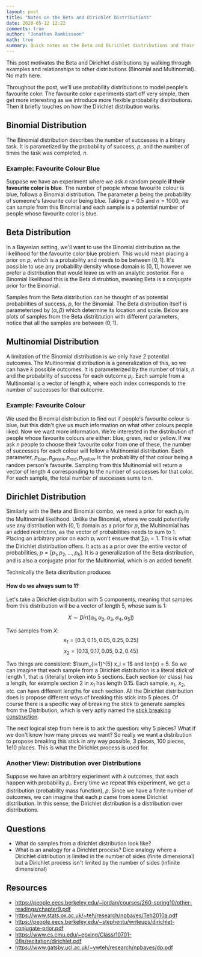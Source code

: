 ```yaml
---
layout: post
title: "Notes on the Beta and Dirichlet Distributions"
date: 2020-05-12 12:22
comments: true
author: "Jonathan Ramkissoon"
math: true
summary: Quick notes on the Beta and Dirichlet distributions and their uses. No math.
---
```


This post motivates the Beta and Dirichlet distributions by walking through examples and relationships to other distributions (Binomial and Multinomial). No math here.

Throughout the post, we'll use probability distributions to model people's favourite color. The favourite color experiments start off very simple, then get more interesting as we introduce more flexible probability distributions. Then it briefly touches on how the Dirichlet distribution works.

## Binomial Distribution

The Binomial distribution describes the number of successes in a binary task. It is parametized by the probability of success, $p$, and the number of times the task was completed, $n$.

### Example: Favourite Colour Blue

Suppose we have an experiment where we ask $n$ random people **if their favourite color is blue**. The number of people whose favourite colour is blue, follows a Binomial distribution. The parameter $p$ being the probability of someone's favourite color being blue. Taking $p=0.5$ and $n=1000$, we can sample from this Binomial and each sample is a potential number of people whose favourite color is blue.


<!-- binomial plot of samples -->

## Beta Distribution

In a Bayesian setting, we'll want to use the Binomial distribution as the likelihood for the favourite color blue problem. This would mean placing a prior on $p$, which is a probability and needs to be between $[0, 1]$. It's possible to use any probability density whose domain is $[0,1]$, however we prefer a distribution that would leave us with an analytic posterior. For a Binomial likelihood this is the Beta distrubtion, meaning Beta is a conjugate prior for the Binomial.

Samples from the Beta distribution can be thought of as potential probabilities of success, $p$, for the Binomial. The Beta distribution itself is parameterized by $(\alpha, \beta)$ which determine its location and scale. Below are plots of samples from the Beta distribtution with different parameters, notice that all the samples are between $(0, 1)$.


<!-- beta plot of samples -->


## Multinomial Distribution

A limitation of the Binomial distribution is we only have 2 potential outcomes. The Multinormial distribution is a generalization of this, so we can have $k$ possible outcomes. It is parameterized by the number of trials, $n$ and the probability of success for each outcome $p_i$. Each sample from a Multinomial is a vector of length $k$, where each index corresponds to the number of successes for that outcome.

### Example: Favourite Colour

We used the Binomial distribution to find out if people's favourite colour is blue, but this didn't give us much information on what other colours people liked.
Now we want more information. We're interested in the distribution of people whose favourite colours are either: blue, green, red or yellow. If we ask $n$ people to choose their favourite color from one of these, the number of successes for each colour will follow a Multinomial distribution. Each parameter, $p_{blue}, p_{green}, p_{red}, p_{yellow}$ is the probability of that colour being a random person's favourite. Sampling from this Multinomial will return a vector of length $4$ corresponding to the number of successes for that color. For each sample, the total number of successes sums to $n$.

<!-- multinomial plot of samples -->


## Dirichlet Distribution

Similarly with the Beta and Binomial combo, we need a prior for each $p_i$ in the Multinomial likelihood. Unlike the Binomial, where we could potentially use any distribution with $(0, 1)$ domain as a prior for $p$, the Multinomial has an added restriction, as the vector of probabilities needs to sum to 1. Placing an arbitrary prior on each $p_i$ won't ensure that $\sum p_i = 1$. This is what the Dirichlet distiribution offers. It acts as a prior over the entire vector of probabilities, $p = [p_1, p_2, ..., p_k]$. It is a generalization of the Beta distribution, and is also a conjugate prior for the Multinomial, which is an added benefit.

Technically the Beta distribution produces


#### How do we always sum to 1?

Let's take a Dirichlet distribution with 5 components, meaning that samples from this distribution will be a vector of length 5, whose sum is 1:

$$ X \sim Dir([\alpha_1, \alpha_2, \alpha_3, \alpha_4, \alpha_5]) $$

Two samples from $X$:
$$ x_1 = [0.3, 0.15, 0.05, 0.25, 0.25] $$
$$ x_2 = [0.13, 0.17, 0.05, 0.2, 0.45] $$

Two things are consistent: $\sum_{i=1}^{5} x_i = 1$ and len(x) = $5$. So we can imagine that each sample from a Dirichlet distribution is a literal stick of length 1, that is (literally) broken into $5$ sections. Each section (or class) has a length, for example section 2 in $x_1$ has length $0.15$. Each sample, $x_1$, $x_2$, etc. can have different lengths for each section. All the Dirichlet distribution does is propose different ways of breaking this stick into 5 pieces. Of course there is a specific way of breaking the stick to generate samples from the Distribution, which is very aptly named the [stick breaking construction](https://www.stats.ox.ac.uk/~teh/research/npbayes/Teh2010a.pdf).

The next logical step from here is to ask the question: why 5 pieces? What if we don't know how many pieces we want? So really we want a distribution to propose breaking this stick in any way possible, 3 pieces, 100 pieces, 1e10 places. This is what the Dirichlet process is used for.


### Another View: Distribution over Distributions

Suppose we have an arbitrary experiment with $k$ outcomes, that each happen with probability $p_i$. Every time we repeat this experiment, we get a distribution (probability mass function), $p$. Since we have a finite number of outcomes, we can imagine that each $p$ came from some Dirichlet distribution. In this sense, the Dirichlet distribution is a distribution over distributions.

<!-- Dirichlet plot of samples -->


## Questions
- What do samples from a dirichlet distribution look like?
- What is an analogy for a Dirichlet process? Dice analogy where a Dirichlet distribution is limited in the number of sides (finite dimensional) but a Dirichlet process isn't limited by the number of sides (infinite dimensional)

## Resources
- https://people.eecs.berkeley.edu/~jordan/courses/260-spring10/other-readings/chapter9.pdf
- https://www.stats.ox.ac.uk/~teh/research/npbayes/Teh2010a.pdf
- https://people.eecs.berkeley.edu/~stephentu/writeups/dirichlet-conjugate-prior.pdf
- https://www.cs.cmu.edu/~epxing/Class/10701-08s/recitation/dirichlet.pdf
- https://www.gatsby.ucl.ac.uk/~ywteh/research/npbayes/dp.pdf
